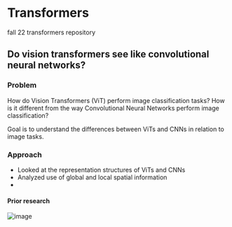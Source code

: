 # Transformers
fall 22 transformers repository

## **Do vision transformers see like convolutional neural networks?**

### Problem 

How do Vision Transformers (ViT) perform image classification tasks? How is it different from the way Convolutional Neural Networks perform image classification?

Goal is to understand the differences between ViTs and CNNs in relation to image tasks. 

### Approach
- Looked at the representation structures of ViTs and CNNs 
- Analyzed use of global and local spatial information
- 

#### Prior research



![image](https://user-images.githubusercontent.com/64801054/197417979-e5afa940-8594-4228-8b85-d371a6243f92.png)



